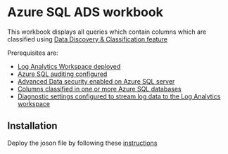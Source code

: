# Azure SQL ADS workbook

This workbook displays all queries which contain columns which are classified using [Data Discovery & Classification feature](https://docs.microsoft.com/en-us/azure/azure-sql/database/data-discovery-and-classification-overview)

Prerequisites are:

* [Log Analytics Workspace deployed](https://docs.microsoft.com/en-us/azure/azure-monitor/learn/quick-create-workspace)
* [Azure SQL auditing configured](https://docs.microsoft.com/en-us/azure/azure-sql/database/auditing-overview)
* [Advanced Data security enabled on Azure SQL server](https://docs.microsoft.com/en-us/azure/azure-sql/database/advanced-data-security)
* [Columns classified in one or more Azure SQL databases](https://docs.microsoft.com/en-us/azure/azure-sql/database/data-discovery-and-classification-overview)
* [Diagnostic settings configured to stream log data to the Log Analytics workspace](https://docs.microsoft.com/en-us/azure/azure-sql/database/metrics-diagnostic-telemetry-logging-streaming-export-configure?tabs=azure-portal)

## Installation 

Deploy the joson file by following these [instructions](https://docs.microsoft.com/en-us/azure/azure-monitor/platform/workbooks-automate)

